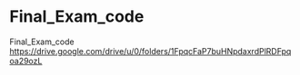 # Final_Exam_code
Final_Exam_code
https://drive.google.com/drive/u/0/folders/1FpqcFaP7buHNpdaxrdPlRDFpqoa29ozL
